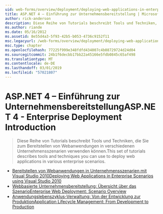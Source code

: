 ```yaml
---
uid: web-forms/overview/deployment/deploying-web-applications-in-enterprise-scenarios/index
title: ASP.NET 4 – Einführung zur Unternehmensbereitstellung | Microsoft-Dokumentation
author: rick-anderson
description: Diese Reihe von Tutorials beschreibt Tools und Techniken, die Sie zum Bereitstellen von Webanwendungen in verschiedenen Unternehmensszenarien verwenden können.
ms.author: riande
ms.date: 05/16/2012
ms.assetid: 8e55d4a3-5f93-42b5-b053-4736c9152f11
msc.legacyurl: /web-forms/overview/deployment/deploying-web-applications-in-enterprise-scenarios
msc.type: chapter
ms.openlocfilehash: 77225f999e348fdfd434007c4b08729724d24d04
ms.sourcegitcommit: 24b1f6decbb17bb22a45166e5fdb0845c65af498
ms.translationtype: MT
ms.contentlocale: de-DE
ms.lasthandoff: 03/01/2019
ms.locfileid: "57021807"
---
```

<a name="aspnet-4---enterprise-deployment-introduction"></a><span data-ttu-id="d9881-103">ASP.NET 4 – Einführung zur Unternehmensbereitstellung</span><span class="sxs-lookup"><span data-stu-id="d9881-103">ASP.NET 4 - Enterprise Deployment Introduction</span></span>
====================
> <span data-ttu-id="d9881-104">Diese Reihe von Tutorials beschreibt Tools und Techniken, die Sie zum Bereitstellen von Webanwendungen in verschiedenen Unternehmensszenarien verwenden können.</span><span class="sxs-lookup"><span data-stu-id="d9881-104">This set of tutorials describes tools and techniques you can use to deploy web applications in various enterprise scenarios.</span></span>


- [<span data-ttu-id="d9881-105">Bereitstellen von Webanwendungen in Unternehmensszenarien mit Visual Studio 2010</span><span class="sxs-lookup"><span data-stu-id="d9881-105">Deploying Web Applications in Enterprise Scenarios using Visual Studio 2010</span></span>](deploying-web-applications-in-enterprise-scenarios.md)
- [<span data-ttu-id="d9881-106">Webbasierte Unternehmensbereitstellung: Übersicht über das Szenario</span><span class="sxs-lookup"><span data-stu-id="d9881-106">Enterprise Web Deployment: Scenario Overview</span></span>](enterprise-web-deployment-scenario-overview.md)
- [<span data-ttu-id="d9881-107">Anwendungslebenszyklus-Verwaltung: Von der Entwicklung zur Produktion</span><span class="sxs-lookup"><span data-stu-id="d9881-107">Application Lifecycle Management: From Development to Production</span></span>](application-lifecycle-management-from-development-to-production.md)

